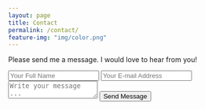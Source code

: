 ```yaml
---
layout: page
title: Contact
permalink: /contact/
feature-img: "img/color.png"
---
```


Please send me a message. I would love to hear from you!

<form action="https://getsimpleform.com/messages?form_api_token=4eba078a3f89dcc34d86c41bb5d9ceb7" method="post">
  <!-- the redirect_to is optional, the form will redirect to the referrer on submission -->
  <input type='hidden' name='redirect_to' value='http://lisajmin.com/thank-you/' />
  <input type='text' name='name' placeholder='Your Full Name' />
  <input type='email' name='email' placeholder='Your E-mail Address' />
  <textarea name='message' placeholder='Write your message ...'></textarea>
  <input type='submit' value='Send Message' />
</form>